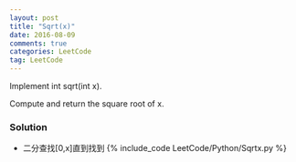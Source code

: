 ```yaml
---
layout: post
title: "Sqrt(x)"
date: 2016-08-09
comments: true
categories: LeetCode
tag: LeetCode
---
```



Implement int sqrt(int x).

Compute and return the square root of x.

<!--more-->
### Solution
* 二分查找[0,x]直到找到
{% include_code LeetCode/Python/Sqrtx.py %}
